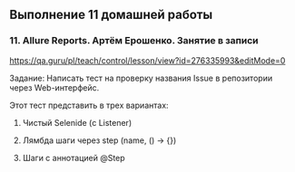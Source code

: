 
## Выполнение 11 домашней работы

### 11. Allure Reports. Артём Ерошенко. Занятие в записи

https://qa.guru/pl/teach/control/lesson/view?id=276335993&editMode=0

Задание:
Написать тест на проверку названия Issue в репозитории через Web-интерфейс.

Этот тест представить в трех вариантах:

1. Чистый Selenide (с Listener)

2. Лямбда шаги через step (name, () -> {})

3. Шаги с аннотацией @Step

